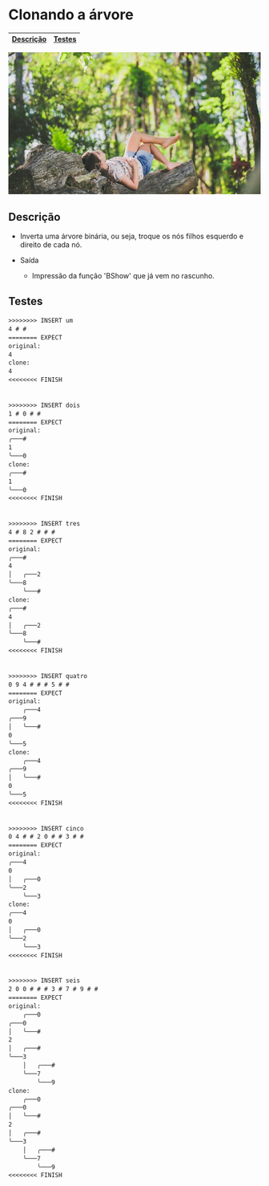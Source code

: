 # Clonando a árvore

<!-- toch -->
[Descrição](#descrição) | [Testes](#testes)
-- | --
<!-- toch -->

![_](https://raw.githubusercontent.com/qxcodeed/arcade/master/base/clonar/cover.jpg)

## Descrição

- Inverta uma árvore binária, ou seja, troque os nós filhos esquerdo e direito de cada nó.

- Saída
  - Impressão da função 'BShow' que já vem no rascunho.

## Testes

```txt
>>>>>>>> INSERT um
4 # # 
======== EXPECT
original:
4
clone:
4
<<<<<<<< FINISH


>>>>>>>> INSERT dois
1 # 0 # # 
======== EXPECT
original:
╭───#
1
╰───0
clone:
╭───#
1
╰───0
<<<<<<<< FINISH


>>>>>>>> INSERT tres
4 # 8 2 # # # 
======== EXPECT
original:
╭───#
4
│   ╭───2
╰───8
    ╰───#
clone:
╭───#
4
│   ╭───2
╰───8
    ╰───#
<<<<<<<< FINISH


>>>>>>>> INSERT quatro
0 9 4 # # # 5 # # 
======== EXPECT
original:
    ╭───4
╭───9
│   ╰───#
0
╰───5
clone:
    ╭───4
╭───9
│   ╰───#
0
╰───5
<<<<<<<< FINISH


>>>>>>>> INSERT cinco
0 4 # # 2 0 # # 3 # # 
======== EXPECT
original:
╭───4
0
│   ╭───0
╰───2
    ╰───3
clone:
╭───4
0
│   ╭───0
╰───2
    ╰───3
<<<<<<<< FINISH


>>>>>>>> INSERT seis
2 0 0 # # # 3 # 7 # 9 # # 
======== EXPECT
original:
    ╭───0
╭───0
│   ╰───#
2
│   ╭───#
╰───3
    │   ╭───#
    ╰───7
        ╰───9
clone:
    ╭───0
╭───0
│   ╰───#
2
│   ╭───#
╰───3
    │   ╭───#
    ╰───7
        ╰───9
<<<<<<<< FINISH

```
